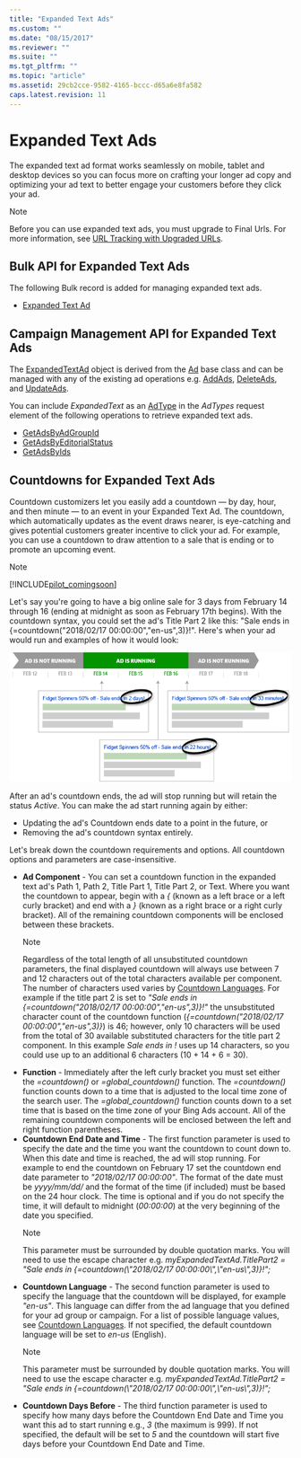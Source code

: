 ```yaml
---
title: "Expanded Text Ads"
ms.custom: ""
ms.date: "08/15/2017"
ms.reviewer: ""
ms.suite: ""
ms.tgt_pltfrm: ""
ms.topic: "article"
ms.assetid: 29cb2cce-9582-4165-bccc-d65a6e8fa582
caps.latest.revision: 11
---
```

# Expanded Text Ads
The expanded text ad format works seamlessly on mobile, tablet and desktop devices so you can focus more on crafting your longer ad copy and optimizing your ad text to better engage your customers before they click your ad.

> [!NOTE]
> Before you can use expanded text ads, you must upgrade to Final Urls. For more information, see [URL Tracking with Upgraded URLs](https://msdn.microsoft.com/library/bing-ads-tracking-template-urls-guide.aspx).

## <a name="bulk"></a>Bulk API for Expanded Text Ads
The following Bulk record is added for managing expanded text ads.
* [Expanded Text Ad](https://msdn.microsoft.com/library/bing-ads-bulk-expanded-text-ad-record.aspx)

## <a name="campaign"></a>Campaign Management API for Expanded Text Ads
The [ExpandedTextAd](https://msdn.microsoft.com/library/bing-ads-campaign-management-expandedtextad.aspx) object is derived from the [Ad](https://msdn.microsoft.com/library/bing-ads-campaign-management-ad.aspx) base class and can be managed with any of the existing ad operations e.g. [AddAds](https://msdn.microsoft.com/library/bing-ads-campaign-management-addads.aspx), [DeleteAds](https://msdn.microsoft.com/library/bing-ads-campaign-management-deleteads.aspx), and [UpdateAds](https://msdn.microsoft.com/library/bing-ads-campaign-management-updateads.aspx). 

You can include *ExpandedText* as an [AdType](https://msdn.microsoft.com/library/bing-ads-campaign-management-adtype.aspx) in the *AdTypes* request element of the following operations to retrieve expanded text ads.
* [GetAdsByAdGroupId](https://msdn.microsoft.com/library/dn277534.aspx)
* [GetAdsByEditorialStatus](https://msdn.microsoft.com/library/dn277538.aspx)
* [GetAdsByIds](https://msdn.microsoft.com/library/dn236296.aspx)

## <a name="countdown"></a>Countdowns for Expanded Text Ads
Countdown customizers let you easily add a countdown — by day, hour, and then minute — to an event in your Expanded Text Ad. The countdown, which automatically updates as the event draws nearer, is eye-catching and gives potential customers greater incentive to click your ad. For example, you can use a countdown to draw attention to a sale that is ending or to promote an upcoming event.

> [!NOTE]
> [!INCLUDE[pilot_comingsoon](../../concepts/guides/includes/pilot-comingsoon.md)]

Let's say you're going to have a big online sale for 3 days from February 14 through 16 (ending at midnight as soon as February 17th begins). With the countdown syntax, you could set the ad's Title Part 2 like this: "Sale ends in {=countdown("2018/02/17 00:00:00","en-us",3)}!". Here's when your ad would run and examples of how it would look:

![countdown](../../concepts/guides/media/countdown.png)

After an ad's countdown ends, the ad will stop running but will retain the status *Active*. You can make the ad start running again by either:  
-  Updating the ad's Countdown ends date to a point in the future, or
-  Removing the ad's countdown syntax entirely.

Let's break down the countdown requirements and options. All countdown options and parameters are case-insensitive.

-  **Ad Component** - You can set a countdown function in the expanded text ad's Path 1, Path 2, Title Part 1, Title Part 2, or Text. Where you want the countdown to appear, begin with a *{* (known as a left brace or a left curly bracket) and end with a *}* (known as a right brace or a right curly bracket). All of the remaining countdown components will be enclosed between these brackets.    
    > [!NOTE]
    > Regardless of the total length of all unsubstituted countdown parameters, the final displayed countdown will always use between 7 and 12 characters out of the total characters available per component. The number of characters used varies by [Countdown Languages](../../concepts/api-reference/ad-languages.md#countdownlanguage). For example if the title part 2 is set to *"Sale ends in {=countdown("2018/02/17 00:00:00","en-us",3)}!"* the unsubstituted character count of the countdown function (*{=countdown("2018/02/17 00:00:00","en-us",3)}*) is 46; however, only 10 characters will be used from the total of 30 available substituted characters for the title part 2 component. In this example *Sale ends in !* uses up 14 characters, so you could use up to an additional 6 characters (10 + 14 + 6 = 30).  
-  **Function** - Immediately after the left curly bracket you must set either the *=countdown()* or *=global_countdown()* function. The *=countdown()* function counts down to a time that is adjusted to the local time zone of the search user. The *=global_countdown()* function counts down to a set time that is based on the time zone of your Bing Ads account. All of the remaining countdown components will be enclosed between the left and right function parentheses.
-  **Countdown End Date and Time** - The first function parameter is used to specify the date and the time you want the countdown to count down to. When this date and time is reached, the ad will stop running. For example to end the countdown on February 17 set the countdown end date parameter to *"2018/02/17 00:00:00"*. The format of the date must be *yyyy/mm/dd/* and the format of the time (if included) must be based on the 24 hour clock. The time is optional and if you do not specify the time, it will default to midnight (*00:00:00*) at the very beginning of the date you specified.  
    > [!NOTE]
    > This parameter must be surrounded by double quotation marks. You will need to use the escape character e.g. *myExpandedTextAd.TitlePart2 = "Sale ends in {=countdown(\\"2018/02/17 00:00:00\\",\\"en-us\\",3)}!";*  
-  **Countdown Language** - The second function parameter is used to specify the language that the countdown will be displayed, for example *"en-us"*. This language can differ from the ad language that you defined for your ad group or campaign. For a list of possible language values, see [Countdown Languages](../../concepts/api-reference/ad-languages.md#countdownlanguage). If not specified, the default countdown language will be set to *en-us* (English). 
    > [!NOTE]
    > This parameter must be surrounded by double quotation marks. You will need to use the escape character e.g. *myExpandedTextAd.TitlePart2 = "Sale ends in {=countdown(\\"2018/02/17 00:00:00\\",\\"en-us\\",3)}!";*  
-  **Countdown Days Before** - The third function parameter is used to specify how many days before the Countdown End Date and Time you want this ad to start running e.g., *3* (the maximum is 999). If not specified, the default will be set to *5* and the countdown will start five days before your Countdown End Date and Time.  

